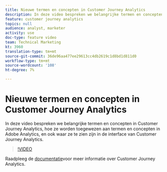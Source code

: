 ```yaml
---
title: Nieuwe termen en concepten in Customer Journey Analytics
description: In deze video bespreken we belangrijke termen en concepten in Customer Journey Analytics, hoe ze worden toegewezen aan termen en concepten in Adobe Analytics, en ook waar ze te zien zijn in de interface van Customer Journey Analytics.
feature: customer journey analytics
topics: null
audience: analyst, marketer
activity: use
doc-type: feature video
team: Technical Marketing
kt: 3960
translation-type: tm+mt
source-git-commit: 36de96aa477ee29613cc4db2619c1d8bd1d811d0
workflow-type: tm+mt
source-wordcount: '108'
ht-degree: 7%

---
```



# Nieuwe termen en concepten in Customer Journey Analytics

In deze video bespreken we belangrijke termen en concepten in Customer Journey Analytics, hoe ze worden toegewezen aan termen en concepten in Adobe Analytics, en ook waar ze te zien zijn in de interface van Customer Journey Analytics.

>[!VIDEO](https://video.tv.adobe.com/v/32113/?quality=12)

Raadpleeg de [documentatie](https://docs.adobe.com/content/help/en/analytics-platform/using/cja-landing.html)voor meer informatie over Customer Journey Analytics.
